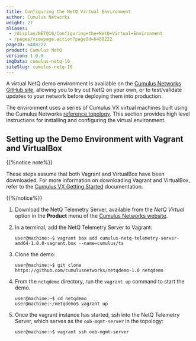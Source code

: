 ```yaml
---
title: Configuring the NetQ Virtual Environment
author: Cumulus Networks
weight: 27
aliases:
 - /display/NETQ10/Configuring+the+NetQ+Virtual+Environment
 - /pages/viewpage.action?pageId=6488222
pageID: 6488222
product: Cumulus NetQ
version: 1.0.0
imgData: cumulus-netq-10
siteSlug: cumulus-netq-10
---
```

A virtual NetQ demo environment is available on the [Cumulus Networks
GitHub site](https://github.com/CumulusNetworks/netqdemo-1.0), allowing
you to try out NetQ on your own, or to test/validate updates to your
network before deploying them into production.

The environment uses a series of Cumulus VX virtual machines built using
the Cumulus Networks [reference
topology](https://github.com/cumulusnetworks/cldemo-vagrant). This
section provides high level instructions for installing and configuring
the virtual environment.

## Setting up the Demo Environment with Vagrant and VirtualBox</span>

{{%notice note%}}

These steps assume that both Vagrant and VirtualBox have been
downloaded. For more information on downloading Vagrant and VirtualBox,
refer to the [Cumulus VX Getting
Started](https://docs.cumulusnetworks.com/display/VX/Getting+Started)
documentation.

{{%/notice%}}

1.  Download the NetQ Telemetry Server, available from the *NetQ
    Virtual* option in the **Product** menu of the [Cumulus Networks
    website](https://cumulusnetworks.com/downloads/).

2.  In a terminal, add the NetQ Telemetry Server to Vagrant:
    
        user@machine:~$ vagrant box add cumulus-netq-telemetry-server-amd64-1.0.0-vagrant.box --name=cumulus/ts

3.  Clone the demo:
    
        user@machine:~$ git clone https://github.com/cumulusnetworks/netqdemo-1.0 netqdemo

4.  From the `netqdemo` directory, run the `vagrant up` command to start
    the demo.
    
        user@machine:~$ cd netqdemo
        user@machine:~/netqdemo$ vagrant up

5.  Once the vagrant instance has started, ssh into the NetQ Telemetry
    Server, which serves as the `oob-mgmt-server` in the topology:
    
        user@machine:~$ vagrant ssh oob-mgmt-server

<article id="html-search-results" class="ht-content" style="display: none;">

</article>

<footer id="ht-footer">

</footer>

<script src="js/lunr.js"></script>

<script src="js/lunr-extras.js"></script>

<script src="assets/js/scroll-search.js"></script>
